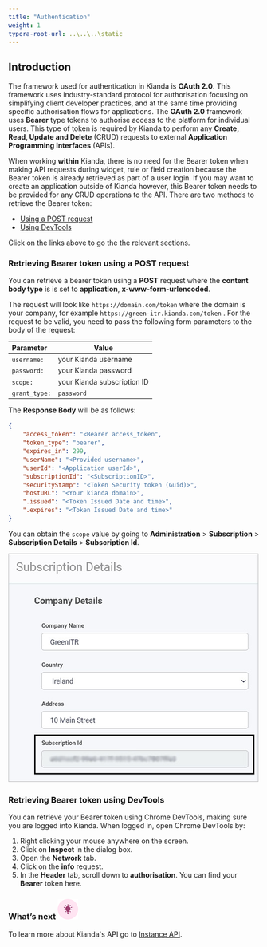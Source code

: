 ```yaml
---
title: "Authentication"
weight: 1
typora-root-url: ..\..\..\static
---
```


## Introduction

The framework used for authentication in Kianda is **OAuth 2.0**. This framework uses industry-standard protocol for authorisation focusing on simplifying client developer practices, and at the same time providing specific authorisation flows for applications. The **OAuth 2.0** framework uses **Bearer** type tokens to authorise access to the platform for individual users. This type of token is required by Kianda to perform any **Create, Read, Update and Delete** (CRUD) requests to external **Application Programming Interfaces** (APIs).

When working **within** Kianda, there is no need for the Bearer token when making API requests during widget, rule or field creation because the Bearer token is already retrieved as part of a user login. If you may want to create an application outside of Kianda however, this Bearer token needs to be provided for any CRUD operations to the API. There are two methods to retrieve the Bearer token:

- [Using a POST request](#retrieving-a-bearer-token-using-a-post-request)
- [Using DevTools](#retrieving-a-bearer-token-usin-devtools)

Click on the links above to go the the relevant sections.

### Retrieving Bearer token using a POST request 

You can retrieve a bearer token using a **POST** request where the **content body type** is is set to **application**, **x-www-form-urlencoded**.

The request will look like `https://domain.com/token` where the domain is your company, for example `https://green-itr.kianda.com/token` . For the request to be valid, you need to pass the following form parameters to the body of the request:

| Parameter     | Value                       |
| :------------ | --------------------------- |
| `username:`   | your Kianda username        |
| `password:`   | your Kianda password        |
| `scope:`      | your Kianda subscription ID |
| `grant_type:` | `password`                  |

The **Response Body** will be as follows:

```json
{
    "access_token": "<Bearer access_token",
    "token_type": "bearer",
    "expires_in": 299,
    "userName": "<Provided username>",
    "userId": "<Application userId>",
    "subscriptionId": "<SubscriptionID>",
    "securityStamp": "<Token Security token (Guid)>",
    "hostURL": "<Your kianda domain>",
    ".issued": "<Token Issued Date and time>",
    ".expires": "<Token Issued Date and time>"
}
```
You can obtain the `scope` value by going to **Administration** > **Subscription** > **Subscription Details** > **Subscription Id**.

![Subscription Id](/images/subscription-details.jpg)

### Retrieving Bearer token using DevTools

You can retrieve your Bearer token using Chrome DevTools, making sure you are logged into Kianda. When logged in, open Chrome DevTools by:

1. Right clicking your mouse anywhere on the screen. 
2. Click on **Inspect** in the dialog box.
3. Open the **Network** tab.
4. Click on the **info** request.
5. In the **Header** tab, scroll down to **authorisation**. You can find your **Bearer** token here.

### What’s next ![Idea icon](/images/18.png)

To learn more about Kianda's API go to [Instance API](/docs/apis/instances/).
